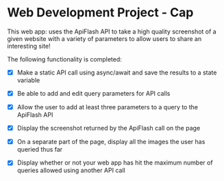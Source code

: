 # Web Development Project - Cap
This web app: uses the ApiFlash API to take a high quality screenshot of a given website with a variety of parameters to allow users to share an interesting site! 

The following functionality is completed:

- [x] Make a static API call using async/await and save the results to a state variable
- [x] Be able to add and edit query parameters for API calls
- [x] Allow the user to add at least three parameters to a query to the ApiFlash API
- [x] Display the screenshot returned by the ApiFlash call on the page
- [x] On a separate part of the page, display all the images the user has queried thus far
- [x] Display whether or not your web app has hit the maximum number of queries allowed using another API call

